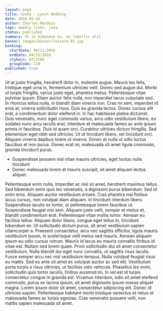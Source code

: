 ```yaml
---
layout: page
title: Cooke - Lynch Wedding
date: 2016-05-24
author: Charles Mendoza
tags: weekly links, java
status: published
summary: Ut in bibendum ex, eu lobortis elit.
banner: images/banner/leisure-02.jpg
booking:
  startDate: 04/11/2019
  endDate: 04/15/2019
  ctyhocn: ATLTCHX
  groupCode: CLW
published: true
---
```

Ut at justo fringilla, hendrerit dolor in, molestie augue. Mauris leo felis, tristique eget urna in, fermentum ultricies velit. Donec sed augue dui. Morbi ut turpis fringilla, varius justo eget, pharetra metus. Pellentesque vitae pulvinar ipsum. Etiam auctor felis nulla, non imperdiet lacus vulputate sed. In rhoncus tellus nulla, in blandit diam viverra non. Cras mi sem, imperdiet id eros at, viverra sollicitudin risus. Duis eu gravida lectus. Donec cursus elit erat, a condimentum dolor eleifend in.
In hac habitasse platea dictumst. Duis venenatis, nunc eget commodo varius, arcu odio vestibulum libero, eu sodales nunc arcu iaculis erat. Interdum et malesuada fames ac ante ipsum primis in faucibus. Duis id quam orci. Curabitur ultrices dictum fringilla. Sed elementum eget nibh sed ultricies. Ut ut tincidunt libero, vel tincidunt orci. Aliquam viverra dapibus lorem ut viverra. Donec et nulla ut odio luctus faucibus et non purus. Donec erat mi, malesuada sit amet ligula commodo, gravida tincidunt purus.

* Suspendisse posuere nisl vitae mauris ultricies, eget luctus nulla tincidunt
* Donec malesuada lorem at mauris suscipit, sit amet aliquam lectus aliquet.

Pellentesque enim nulla, imperdiet ac nisi sit amet, hendrerit maximus tellus. Sed bibendum enim quis leo venenatis, a dignissim purus bibendum. Sed id enim eros. Aliquam auctor vestibulum ornare. Cras pharetra nisi finibus lacus cursus, non volutpat diam aliquam. In tincidunt interdum libero. Suspendisse iaculis ex tortor, ut pellentesque lorem faucibus ut. Suspendisse feugiat nisi sem. Aliquam justo velit, semper et metus et, blandit condimentum erat. Pellentesque vitae mollis tortor. Aenean eu facilisis tellus. Aliquam dolor libero, congue eget tellus in, tincidunt bibendum ex. Ut sollicitudin dictum purus, sit amet vestibulum sapien ullamcorper a. Praesent consectetur, arcu nec sagittis efficitur, ligula mauris vestibulum ipsum, in scelerisque velit metus sed mauris. Aenean aliquam ipsum eu odio cursus rutrum. Mauris id lacus eu mauris convallis finibus id vitae est.
Nullam sed lorem quam. Proin sollicitudin dui sit amet consectetur vestibulum. Nulla blandit dui eget nunc convallis, ut sagittis risus iaculis. Fusce semper arcu nec nisl vestibulum tempus. Nulla volutpat feugiat risus eu mattis. Sed eu ante sit amet ex volutpat auctor ac sed elit. Vestibulum porta turpis a risus ultricies, ut facilisis odio vehicula. Phasellus leo enim, sollicitudin quis tortor iaculis, finibus euismod mi. In vel est id turpis consectetur congue in gravida est. Vivamus interdum, odio sit amet eleifend commodo, purus ex lacinia ipsum, sit amet dignissim ipsum massa aliquet magna. Lorem ipsum dolor sit amet, consectetur adipiscing elit. Donec id ultricies sapien. Pellentesque habitant morbi tristique senectus et netus et malesuada fames ac turpis egestas. Cras venenatis posuere velit, non mattis sapien malesuada sit amet.
